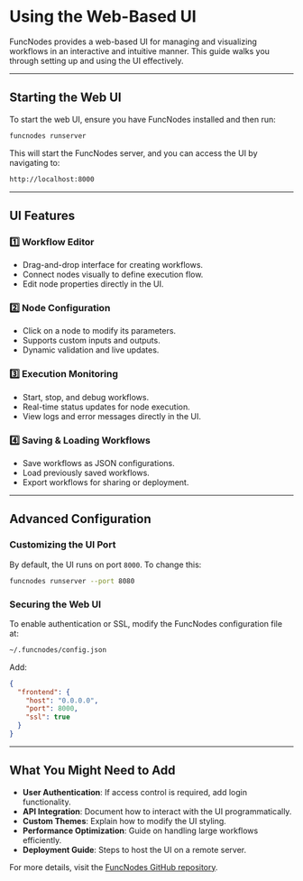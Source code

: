 # Using the Web-Based UI

FuncNodes provides a web-based UI for managing and visualizing workflows in an interactive and intuitive manner. This guide walks you through setting up and using the UI effectively.

---

## **Starting the Web UI**

To start the web UI, ensure you have FuncNodes installed and then run:

```bash
funcnodes runserver
```

This will start the FuncNodes server, and you can access the UI by navigating to:

```bash
http://localhost:8000
```

---

## **UI Features**

### **1️⃣ Workflow Editor**

- Drag-and-drop interface for creating workflows.
- Connect nodes visually to define execution flow.
- Edit node properties directly in the UI.

### **2️⃣ Node Configuration**

- Click on a node to modify its parameters.
- Supports custom inputs and outputs.
- Dynamic validation and live updates.

### **3️⃣ Execution Monitoring**

- Start, stop, and debug workflows.
- Real-time status updates for node execution.
- View logs and error messages directly in the UI.

### **4️⃣ Saving & Loading Workflows**

- Save workflows as JSON configurations.
- Load previously saved workflows.
- Export workflows for sharing or deployment.

---

## **Advanced Configuration**

### **Customizing the UI Port**

By default, the UI runs on port `8000`. To change this:

```bash
funcnodes runserver --port 8080
```

### **Securing the Web UI**

To enable authentication or SSL, modify the FuncNodes configuration file at:

```bash
~/.funcnodes/config.json
```

Add:

```json
{
  "frontend": {
    "host": "0.0.0.0",
    "port": 8000,
    "ssl": true
  }
}
```

---

## **What You Might Need to Add**

- **User Authentication**: If access control is required, add login functionality.
- **API Integration**: Document how to interact with the UI programmatically.
- **Custom Themes**: Explain how to modify the UI styling.
- **Performance Optimization**: Guide on handling large workflows efficiently.
- **Deployment Guide**: Steps to host the UI on a remote server.

For more details, visit the [FuncNodes GitHub repository](https://github.com/Linkdlab/funcnodes).

```



```
